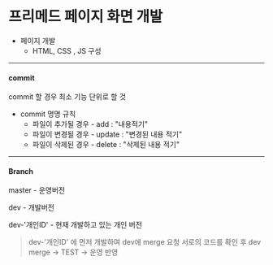 # 프리메드 페이지 화면 개발

- 페이지 개발
    -  HTML, CSS , JS 구성
<hr/>

#### commit
commit 할 경우 최소 기능 단위로 할 것
- commit 명명 규칙
    * 파일이 추가될 경우 - add : "내용적기"  
    * 파일이 변경될 경우 - update : "변경된 내용 적기"
    * 파일이 삭제된 경우 - delete : "삭제된 내용 적기"

<hr/>

#### Branch
master 
    - 운영버전 

dev 
    - 개발버전

dev-'개인ID'
    - 현재 개발하고 있는 개인 버전

> dev-'개인ID' 에 먼저 개발하여 dev에 merge 요청 
> 서로의 코드를 확인 후 dev merge -> TEST -> 운영 반영


